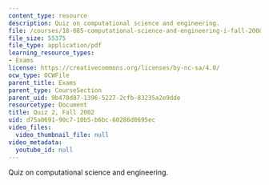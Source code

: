 ```yaml
---
content_type: resource
description: Quiz on computational science and engineering.
file: /courses/18-085-computational-science-and-engineering-i-fall-2008/d75a069190c710b5b6bc60286d8695ec_quiz2_18085f02.pdf
file_size: 55375
file_type: application/pdf
learning_resource_types:
- Exams
license: https://creativecommons.org/licenses/by-nc-sa/4.0/
ocw_type: OCWFile
parent_title: Exams
parent_type: CourseSection
parent_uid: 9b478d87-1396-5227-2cfb-83235a2e9dde
resourcetype: Document
title: Quiz 2, Fall 2002
uid: d75a0691-90c7-10b5-b6bc-60286d8695ec
video_files:
  video_thumbnail_file: null
video_metadata:
  youtube_id: null
---
```

Quiz on computational science and engineering.